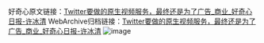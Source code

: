 好奇心原文链接：[Twitter要做的原生视频服务，最终还是为了广告_商业_好奇心日报-许冰清](https://www.qdaily.com/articles/4945.html)
WebArchive归档链接：[Twitter要做的原生视频服务，最终还是为了广告_商业_好奇心日报-许冰清](http://web.archive.org/web/20190623163412/https://www.qdaily.com/articles/4945.html)
![image](http://ww3.sinaimg.cn/large/007d5XDply1g3wciqlmgpj30u02fgngs)